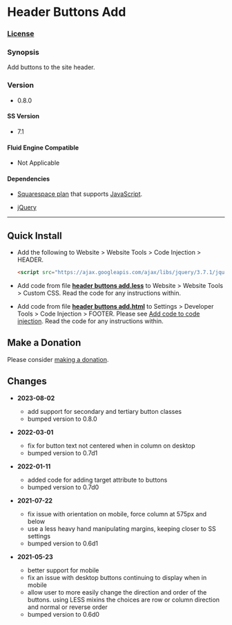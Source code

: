 # Header Buttons Add

### [License][1]

### Synopsis

Add buttons to the site header.

### Version

  * 0.8.0

#### SS Version

  * 7.1

#### Fluid Engine Compatible

  * Not Applicable

#### Dependencies

  * [Squarespace plan][2] that supports [JavaScript][3].
  
  * [jQuery][4]

---

## Quick Install

* Add the following to Website > Website Tools > Code Injection > HEADER.
  
  ```html
  <script src="https://ajax.googleapis.com/ajax/libs/jquery/3.7.1/jquery.min.js"></script>
  ```
  
* Add code from file **[header buttons add.less][5]** to Website >
  Website Tools > Custom CSS. Read the code for any instructions within.
  
* Add code from file **[header buttons add.html][6]** to Settings > Developer
  Tools > Code Injection > FOOTER. Please see [Add code to code injection][7].
  Read the code for any instructions within.

## Make a Donation

Please consider [making a donation][8].

## Changes

* **2023-08-02**

  * add support for secondary and tertiary button classes
  * bumped version to 0.8.0
  
* **2022-03-01**

  * fix for button text not centered when in column on desktop
  * bumped version to 0.7d1
  
* **2022-01-11**

  * added code for adding target attribute to buttons
  * bumped version to 0.7d0
  
* **2021-07-22**

  * fix issue with orientation on mobile, force column at 575px and below
  * use a less heavy hand manipulating margins, keeping closer to SS settings
  * bumped version to 0.6d1
  
* **2021-05-23**

  * better support for mobile
  * fix an issue with desktop buttons continuing to display when in mobile
  * allow user to more easily change the direction and order of the buttons.
    using LESS mixins the choices are row or column direction and normal or
    reverse order
  * bumped version to 0.6d0

[1]: https://github.com/tomsWebConsulting/twcsl/blob/main/LICENSE.txt#L1
[2]: https://www.squarespace.com/pricing
[3]: https://en.wikipedia.org/wiki/JavaScript
[4]: https://jquery.com/
[5]: header%20buttons%20add.less#L1
[6]: header%20buttons%20add.html#L1
[7]: https://support.squarespace.com/hc/en-us/articles/205815908-Using-code-injection#toc-add-code-to-code-injection
[8]: https://github.com/tomsWebConsulting/twcsl#make-a-donation
